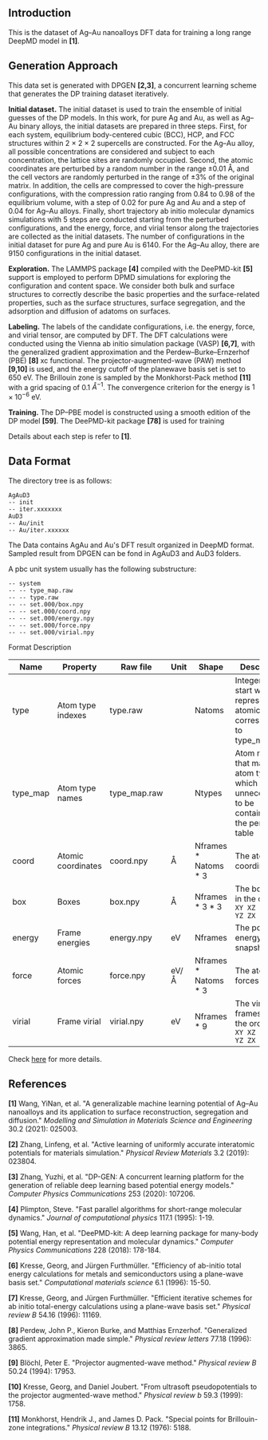 ## Introduction
This is the dataset of Ag–Au nanoalloys DFT data for training a long range DeepMD model in **[1]**. 

## Generation Approach
This data set is generated with DPGEN **[2,3]**,  a concurrent learning scheme that generates the DP training dataset iteratively.

**Initial dataset.** The initial dataset is used to train the ensemble of initial guesses of the DP models. In this work, for pure Ag and Au, as well as Ag–Au binary alloys, the initial datasets are prepared in three steps. First, for each system, equilibrium body-centered cubic (BCC), HCP, and FCC structures within 2 × 2 × 2 supercells are constructed. For the Ag–Au alloy, all possible concentrations are considered and subject to each concentration, the lattice sites are randomly occupied. Second, the atomic coordinates are perturbed by a random number in the range ±0.01 Å, and the cell vectors are randomly perturbed in the range of ±3% of the original matrix. In addition, the cells are compressed to cover the high-pressure configurations, with the compression ratio ranging from 0.84 to 0.98 of the equilibrium volume, with a step of 0.02 for pure Ag and Au and a step of 0.04 for Ag–Au alloys. Finally, short trajectory ab initio molecular dynamics simulations with 5 steps are conducted starting from the perturbed configurations, and the energy, force, and virial tensor along the trajectories are collected as the initial datasets. The number of configurations in the initial dataset for pure Ag and pure Au is 6140. For the Ag–Au alloy, there are 9150 configurations in the initial dataset.

**Exploration.** The LAMMPS package **[4]** compiled with the DeePMD-kit **[5]** support is employed to perform DPMD simulations for exploring the configuration and content space. We consider both bulk and surface structures to correctly describe the basic properties and the surface-related properties, such as the surface structures, surface segregation, and the adsorption and diffusion of adatoms on surfaces.

**Labeling.** The labels of the candidate configurations, i.e. the energy, force, and virial tensor, are computed by DFT. The DFT calculations were conducted using the Vienna ab initio simulation package (VASP) **[6,7]**, with the generalized gradient approximation and the Perdew–Burke–Ernzerhof (PBE) **[8]** xc functional. The projector-augmented-wave (PAW) method **[9,10]** is used, and the energy cutoff of the planewave basis set is set to 650 eV. The Brillouin zone is sampled by the Monkhorst-Pack method **[11]** with a grid spacing of 0.1 $Å^{−1}$. The convergence criterion for the energy is $1 × 10^{−6}$ eV.

**Training.** The DP–PBE model is constructed using a smooth edition of the DP model **[59]**. The DeePMD-kit package **[78]** is used for training

Details about each step is refer to **[1]**.

## Data Format
The directory tree is as follows:

```
AgAuD3
-- init
-- iter.xxxxxxx
AuD3
-- Au/init
-- Au/iter.xxxxxx
```

The Data contains AgAu and Au's DFT result organized in DeepMD format. Sampled result from DPGEN can be fond in AgAuD3 and AuD3 folders.

A pbc unit system usually has the following substructure:

```
-- system
-- -- type_map.raw
-- -- type.raw
-- -- set.000/box.npy
-- -- set.000/coord.npy
-- -- set.000/energy.npy
-- -- set.000/force.npy
-- -- set.000/virial.npy
```

Format Description

| Name     | Property           | Raw file     | Unit | Shape                  | Description                                                  |
| -------- | ------------------ | ------------ | ---- | ---------------------- | ------------------------------------------------------------ |
| type     | Atom type indexes  | type.raw     |      | Natoms                 | Integers that start with 0, represent the atomic type corresponding to type_map.raw |
| type_map | Atom type names    | type_map.raw |      | Ntypes                 | Atom names that map to atom type, which is unnecessart to be contained in the periodic table |
| coord    | Atomic coordinates | coord.npy    | Å    | Nframes \* Natoms \* 3 | The atomic coordinates                                       |
| box      | Boxes              | box.npy      | Å    | Nframes \* 3 \* 3      | The box axes in the order `XX XY XZ YX YY YZ ZX ZY ZZ`       |
| energy   | Frame energies     | energy.npy   | eV   | Nframes                | The potential energy of snapshot                             |
| force    | Atomic forces      | force.npy    | eV/Å | Nframes \* Natoms \* 3 | The atomic forces                                            |
| virial   | Frame virial       | virial.npy   | eV   | Nframes * 9            | The virial frames are in the order `XX XY XZ YX YY YZ ZX ZY ZZ` |

Check [here](https://github.com/deepmodeling/deepmd-kit/blob/master/doc/data/system.md) for more details.



## References
**[1]** Wang, YiNan, et al. "A generalizable machine learning potential of Ag–Au nanoalloys and its application to surface reconstruction, segregation and diffusion." *Modelling and Simulation in Materials Science and Engineering* 30.2 (2021): 025003.

**[2]** Zhang, Linfeng, et al. "Active learning of uniformly accurate interatomic potentials for materials simulation." *Physical Review Materials* 3.2 (2019): 023804.

**[3]** Zhang, Yuzhi, et al. "DP-GEN: A concurrent learning platform for the generation of reliable deep learning based potential energy models." *Computer Physics Communications* 253 (2020): 107206.

**[4]** Plimpton, Steve. "Fast parallel algorithms for short-range molecular dynamics." *Journal of computational physics* 117.1 (1995): 1-19.

**[5]** Wang, Han, et al. "DeePMD-kit: A deep learning package for many-body potential energy representation and molecular dynamics." *Computer Physics Communications* 228 (2018): 178-184.

**[6]** Kresse, Georg, and Jürgen Furthmüller. "Efficiency of ab-initio total energy calculations for metals and semiconductors using a plane-wave basis set." *Computational materials science* 6.1 (1996): 15-50.

**[7]** Kresse, Georg, and Jürgen Furthmüller. "Efficient iterative schemes for ab initio total-energy calculations using a plane-wave basis set." *Physical review B* 54.16 (1996): 11169.

**[8]** Perdew, John P., Kieron Burke, and Matthias Ernzerhof. "Generalized gradient approximation made simple." *Physical review letters* 77.18 (1996): 3865.

**[9]** Blöchl, Peter E. "Projector augmented-wave method." *Physical review B* 50.24 (1994): 17953.

**[10]** Kresse, Georg, and Daniel Joubert. "From ultrasoft pseudopotentials to the projector augmented-wave method." *Physical review b* 59.3 (1999): 1758.

**[11]** Monkhorst, Hendrik J., and James D. Pack. "Special points for Brillouin-zone integrations." *Physical review B* 13.12 (1976): 5188.

